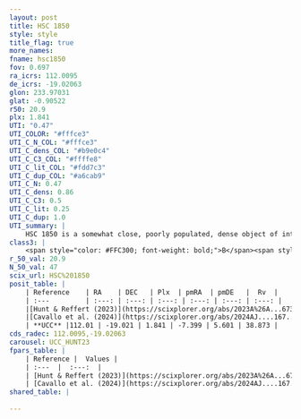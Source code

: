 ```yaml
---
layout: post
title: HSC 1850
style: style
title_flag: true
more_names: 
fname: hsc1850
fov: 0.697
ra_icrs: 112.0095
de_icrs: -19.02063
glon: 233.97031
glat: -0.90522
r50: 20.9
plx: 1.841
UTI: "0.47"
UTI_COLOR: "#fffce3"
UTI_C_N_COL: "#fffce3"
UTI_C_dens_COL: "#b9e0c4"
UTI_C_C3_COL: "#ffffe8"
UTI_C_lit_COL: "#fdd7c3"
UTI_C_dup_COL: "#a6cab9"
UTI_C_N: 0.47
UTI_C_dens: 0.86
UTI_C_C3: 0.5
UTI_C_lit: 0.25
UTI_C_dup: 1.0
UTI_summary: |
    HSC 1850 is a somewhat close, poorly populated, dense object of intermediate C3 quality. It was recently reported in the literature.
class3: |
    <span style="color: #FFC300; font-weight: bold;">B</span><span style="color: #FFC300; font-weight: bold;">B</span>
r_50_val: 20.9
N_50_val: 47
scix_url: HSC%201850
posit_table: |
    | Reference    | RA    | DEC   | Plx  | pmRA  | pmDE   |  Rv  |
    | :---         | :---: | :---: | :---: | :---: | :---: | :---: |
    |[Hunt & Reffert (2023)](https://scixplorer.org/abs/2023A%26A...673A.114H) | 112.0 | -19.008 | 1.853 | -7.337 | 5.547 | 34.785 |
    |[Cavallo et al. (2024)](https://scixplorer.org/abs/2024AJ....167...12C) | 112.013 | -19.135 | 1.851 | -- | -- | -- |
    | **UCC** |112.01 | -19.021 | 1.841 | -7.399 | 5.601 | 38.873 | 
cds_radec: 112.0095,-19.02063
carousel: UCC_HUNT23
fpars_table: |
    | Reference |  Values |
    | :---  |  :---:  |
    | [Hunt & Reffert (2023)](https://scixplorer.org/abs/2023A%26A...673A.114H) | `AV50=0.143, diffAV50=0.437, MOD50=8.549, logAge50=8.023` |
    | [Cavallo et al. (2024)](https://scixplorer.org/abs/2024AJ....167...12C) | `AV50=0.38, dMod50=8.8, logAge50=7.54, [Fe/H]50=-0.02` |
shared_table: |
    
---
```

